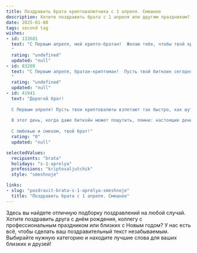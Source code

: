 ```yaml
---
title: Поздравить брата криптовалютчика с 1 апреля. Смешное
description: Хотите поздравить брата с 1 апреля или другим праздником? Наш ИИ создаст незабываемое поздравление, а вы обязательно выделитесь среди других.  
date: 2025-01-08
tags: second tag
wishes:
- id: 133681
  text: "С Первым апреля, мой крипто-братан!  Желаю тебе, чтобы твой крипто-кошелек раздулся не от инфляции, а от прибыли,  а все твои инвестиции взлетели выше, чем курс биткоина в лучшие дни (и приземлились мягко, конечно!). Пусть фортуна улыбнется тебе так широко, как улыбка после успешного майнинга, а баги в твоем коде появляются только 1 апреля!
  "
  rating: "undefined"
  updated: "null"
- id: 83209
  text: "С Первым апреля, братан-криптоман!  Пусть твой биткоин сегодня взлетит до небес, а все баги в коде растворятся, как снег в марте!  Желаю тебе прибыли, как у самого Сатоси, и чтобы волатильность была только в твоем хорошем настроении!  Надеюсь, твой портфель сегодня не окажется таким же пустым, как мои шутки первого апреля!
  "
  rating: "undefined"
  updated: "null"
- id: 41941
  text: "Дорогой брат!
  
  С Первым апреля! Пусть твои криптовалюты взлетают так быстро, как шутки на этом празднике! Желаю, чтобы ты всегда находил «золотые» монеты в мире цифрового безумия и не попадался на удочки фейковых ICO. Пусть твое портфолио будет таким же разнообразным, как шутки у нас на семейных праздниках, а вера в рост курса – крепче, чем наши братские связи!
  
  В этот день, когда даже биткойн может пошутить, помни: настоящие деньги – это улыбки и смех! Будь бдителен, не дай рынку себя обмануть, и не забывай: иногда самый большой капитал – это хорошее настроение!
  
  С любовью и смехом, твой брат!"
  rating: "0"
  updated: "null"

selectedValues:
  recipients: "brata"
  holidays: "s-1-aprelya"
  professions: "kriptovaljutchik"
  style: "smeshnoje"

links:
- slug: "pozdravit-brata-s-1-aprelya-smeshnoje"
  title: "Поздравить брата с 1 апреля. Смешное"
---
```


Здесь вы найдете отличную подборку поздравлений на любой случай. 
Хотите поздравить друга с днём рождения, коллегу с профессиональным праздником или близких с Новым годом? У нас есть всё, чтобы сделать ваш поздравительный текст незабываемым. Выбирайте нужную категорию и находите лучшие слова для ваших близких и друзей!

